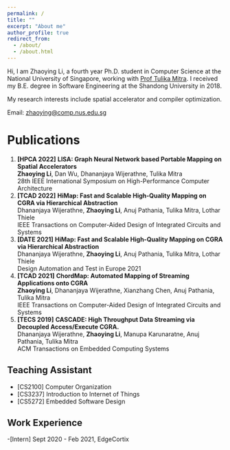 ```yaml
---
permalink: /
title: ""
excerpt: "About me"
author_profile: true
redirect_from: 
  - /about/
  - /about.html
---
```


Hi, I am Zhaoying Li, a fourth year Ph.D. student in Computer Science at the National University of Singapore, working with [Prof Tulika Mitra](https://www.comp.nus.edu.sg/~tulika/). I received my B.E. degree in Software Engineering at the Shandong University in 2018.

My research interests include spatial accelerator and compiler optimization.

Email: zhaoying@comp.nus.edu.sg



Publications 
======
1. **[HPCA 2022]** **LISA: Graph Neural Network based Portable Mapping on Spatial Accelerators**\
**Zhaoying Li**, Dan Wu, Dhananjaya Wijerathne, Tulika Mitra\
28th IEEE International Symposium on High-Performance Computer Architecture
1. **[TCAD 2022]** **HiMap: Fast and Scalable High-Quality Mapping on CGRA via Hierarchical Abstraction**\
Dhananjaya Wijerathne, **Zhaoying Li**, Anuj Pathania, Tulika Mitra, Lothar Thiele\
IEEE Transactions on Computer-Aided Design of Integrated Circuits and Systems 
1. **[DATE 2021]** **HiMap: Fast and Scalable High-Quality Mapping on CGRA via Hierarchical Abstraction**\
Dhananjaya Wijerathne, **Zhaoying Li**, Anuj Pathania, Tulika Mitra, Lothar Thiele\
Design Automation and Test in Europe 2021
1. **[TCAD 2021]** **ChordMap: Automated Mapping of Streaming Applications onto CGRA**\
**Zhaoying Li**, Dhananjaya Wijerathne, Xianzhang Chen, Anuj Pathania, Tulika Mitra\
IEEE Transactions on Computer-Aided Design of Integrated Circuits and Systems
1. **[TECS 2019]** **CASCADE: High Throughput Data Streaming via Decoupled Access/Execute CGRA.**\
Dhananjaya Wijerathne, **Zhaoying Li**, Manupa Karunaratne, Anuj Pathania, Tulika Mitra\
ACM Transactions on Embedded Computing Systems



Teaching Assistant
------
- [CS2100] Computer Organization
- [CS3237] Introduction to Internet of Things
- [CS5272] Embedded Software Design


Work Experience
------
-[Intern] Sept 2020 - Feb 2021, EdgeCortix


